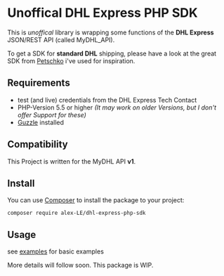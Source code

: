 # Unoffical DHL Express PHP SDK

This is *unoffical* library is wrapping some functions of the **DHL Express** JSON/REST API (called MyDHL_API).

To get a SDK for **standard DHL** shipping, please have a look at the great SDK from [Petschko](https://github.com/Petschko/dhl-php-sdk) i've used for inspiration.


## Requirements

- test (and live) credentials from the DHL Express Tech Contact
- PHP-Version 5.5 or higher _(It may work on older Versions, but I don't offer Support for these)_
- [Guzzle](http://docs.guzzlephp.org/en/stable/) installed

## Compatibility

This Project is written for the MyDHL API  **v1**.

## Install

You can use [Composer](https://getcomposer.org/) to install the package to your project:

`composer require alex-LE/dhl-express-php-sdk`

## Usage

see [examples](/examples) for basic examples


More details will follow soon. This package is WIP.